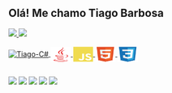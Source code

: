 ## Olá! Me chamo Tiago Barbosa
 <div>
  <a href="https://github.com/tiagoBarbosaF">
  <img height="180em" src="https://github-readme-stats.vercel.app/api?username=tiagoBarbosaF&show_icons=true&theme=gruvbox&include_all_commits=true&count_private=true"/>
  <img height="180em" src="https://github-readme-stats.vercel.app/api/top-langs/?username=tiagoBarbosaF&layout=compact&langs_count=16&theme=gruvbox"/>
</div>
<div style="display: inline_block"><br>
  <img align="center" alt="Tiago-C#" height="30" width="40" src="https://raw.githubusercontent.com/devicons/devicon/master/icons/c#/c#-plain.svg">
  <img align="center" alt="Tiago-Java" height="30" width="40" src="https://raw.githubusercontent.com/devicons/devicon/master/icons/java/java-plain.svg">
  <img align="center" alt="Tiago-Js" height="30" width="40" src="https://raw.githubusercontent.com/devicons/devicon/master/icons/javascript/javascript-plain.svg">
  <img align="center" alt="Tiago-HTML" height="30" width="40" src="https://raw.githubusercontent.com/devicons/devicon/master/icons/html5/html5-original.svg">
  <img align="center" alt="Tiago-CSS" height="30" width="40" src="https://raw.githubusercontent.com/devicons/devicon/master/icons/css3/css3-original.svg">
</div>
  
  ##
 
<div> 
   <a href="https://www.instagram.com/tiagobfarias/" target="_blank"><img src="https://img.shields.io/badge/-Instagram-%23E4405F?style=for-the-badge&logo=instagram&logoColor=white" target="_blank"></a>
   <a href="https://discord.com/channels/tiagoBarbosa#1176" target="_blank"><img src="https://img.shields.io/badge/Discord-7289DA?style=for-the-badge&logo=discord&logoColor=white" target="_blank"></a> 
   <a href = "mailto:tiago@farias.cc"><img src="https://img.shields.io/badge/-Outlook-%23333?style=for-the-badge&logo=gmail&logoColor=white" target="_blank"></a>
   <a href="https://www.linkedin.com/in/tiagobarbosaf/" target="_blank"><img src="https://img.shields.io/badge/-LinkedIn-%230077B5?style=for-the-badge&logo=linkedin&logoColor=white" target="_blank"></a>
   <a href="https://twitter.com/tiagoBarbosaFa" target="_blank"><img src="https://img.shields.io/badge/-Twitter-%230077B5?style=for-the-badge&logo=twitter&logoColor=white" target="_blank"></a> 
</div>
